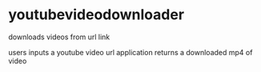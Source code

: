 # youtubevideodownloader
downloads videos from url link

users inputs a youtube video url
application returns a downloaded mp4 of video

